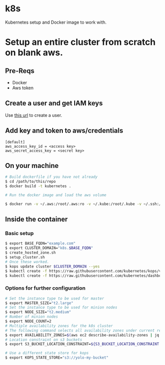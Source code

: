 # k8s
Kubernetes setup and Docker image to work with.


# Setup an entire cluster from scratch on blank aws.

## Pre-Reqs
* Docker
* Aws token
## Create a user and get IAM keys
Use [this url](https://console.aws.amazon.com/iam/home#/users$new?step=details) to create a user.

## Add key and token to aws/credentials
```
[default]
aws_access_key_id = <access key>
aws_secret_access_key = <secret key>
```

## On your machine
```bash
# Build dockerfile if you have not already
$ cd /path/to/this/repo
$ docker build -t kubernetes .

# Run the docker image and load the aws volume

$ docker run -v ~/.aws:/root/.aws:ro -v ~/.kube:/root/.kube -v ~/.ssh:/root/.ssh -it kubernetes
```

## Inside the container
### Basic setup
```bash
$ export BASE_FQDN="example.com"
$ export CLUSTER_DOMAIN="k8s.$BASE_FQDN"
$ create_hosted_zone.sh
$ setup_cluster.sh
# Once these worked.
$ kops update cluster $CLUSTER_DOMAIN --yes
$ kubectl create -f https://raw.githubusercontent.com/kubernetes/kops/v1.4.3/addons/monitoring-standalone/v1.2.0.yaml
$ kubectl create -f https://raw.githubusercontent.com/kubernetes/dashboard/v1.5.0/src/deploy/kubernetes-dashboard.yaml
```
### Options for further configuration
```bash
# Set the instance type to be used for master
$ export MASTER_SIZE="t2.large"
# Set the instance type to be used for minion nodes
$ export NODE_SIZE="t2.medium"
# Number of minion nodes
$ export NODE_COUNT=2
# Multiple availability zones for the k8s cluster
# The following command selects all availability zones under current region
$ export AVAILABILITY_ZONES=$(aws ec2 describe-availability-zones | jq -r '[.AvailabilityZones[].ZoneName]| join(",")')
# Location constraint on s3 buckets
$ export S3_BUCKET_LOCATION_CONSTRAINT=${S3_BUCKET_LOCATION_CONSTRAINT:-`aws configure get region`}

# Use a different state store for kops
$ export KOPS_STATE_STORE="s3://yolo-my-bucket"
```